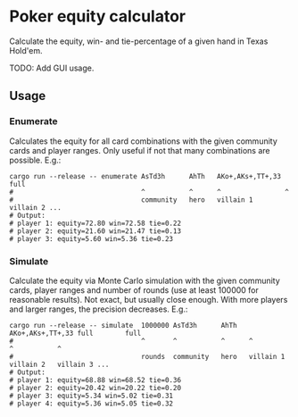 # Poker equity calculator

Calculate the equity, win- and tie-percentage of a given hand in Texas Hold'em.

TODO: Add GUI usage.

## Usage

### Enumerate

Calculates the equity for all card combinations
with the given community cards and player ranges.
Only useful if not that many combinations are possible.
E.g.:

```
cargo run --release -- enumerate AsTd3h      AhTh   AKo+,AKs+,TT+,33 full
#                                ^           ^      ^                ^
#                                community   hero   villain 1        villain 2 ...
# Output:
# player 1: equity=72.80 win=72.58 tie=0.22
# player 2: equity=21.60 win=21.47 tie=0.13
# player 3: equity=5.60 win=5.36 tie=0.23
```

### Simulate

Calculate the equity via Monte Carlo simulation
with the given community cards, player ranges
and number of rounds (use at least 100000 for reasonable results).
Not exact, but usually close enough. With more players
and larger ranges, the precision decreases.
E.g.:

```
cargo run --release -- simulate  1000000 AsTd3h      AhTh   AKo+,AKs+,TT+,33 full        full
#                                ^       ^           ^      ^                ^           ^
#                                rounds  community   hero   villain 1        villain 2   villain 3 ...
# Output:
# player 1: equity=68.88 win=68.52 tie=0.36
# player 2: equity=20.42 win=20.22 tie=0.20
# player 3: equity=5.34 win=5.02 tie=0.31
# player 4: equity=5.36 win=5.05 tie=0.32
```
